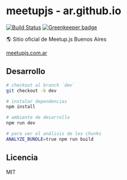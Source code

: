 # meetupjs - ar.github.io

[![Build Status](https://travis-ci.org/meetupjs-ar/meetupjs-ar.github.io.svg?branch=dev)](https://travis-ci.org/meetupjs-ar/meetupjs-ar.github.io) [![Greenkeeper badge](https://badges.greenkeeper.io/meetupjs-ar/meetupjs-ar.github.io.svg)](https://greenkeeper.io/)

:earth_americas: Sitio oficial de Meetup.js Buenos Aires

[meetupjs.com.ar](https://meetupjs.com.ar/)

## Desarrollo

```bash
# checkout al branch `dev`
git checkout -b dev

# instalar dependencias
npm install

# ambiente de desarrollo
npm run dev

# para ver el análisis de los chunks
ANALYZE_BUNDLE=true npm run build
```

## Licencia

MIT
